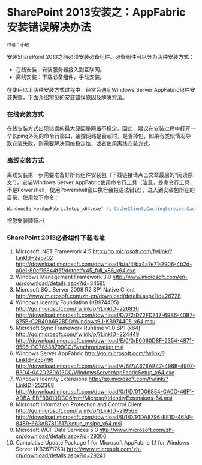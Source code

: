 # SharePoint 2013安装之：AppFabric安装错误解决办法
    作者：小敏

安装SharePoint 2013之前必须安装必备组件。必备组件可以分为两种安装方式：
- 在线安装：安装服务器接入到互联网。
- 离线安装：下载必备组件，手动安装。

在使用以上两种安装方式过程中，经常会遇到Windows Server AppFabric组件安装失败，下面介绍常见的安装错误原因及解决方法。

### 在线安装方式
在线安装方式出现错误的最大原因是网络不稳定，因此，建议在安装过程中打开一个长ping外网的命令行窗口，监控网络是否超时，是否掉包，如果有类似情况导致安装失败，则需要解决网络稳定性，或者使用离线安装方式。

### 离线安装方式
离线安装第一步需要准备好所有组件安装包（下载链接请点击文章最后的“阅读原文”）。安装Windows Server AppFabric使用命令行工具（注意，是命令行工具，不是Powershell，使用Powershell窗口执行会报语法错误），进入到安装包所在的目录，使用如下命令：

```cmd
WindowsServerAppFabricSetup_x64.exe" /i CacheClient,CachingService,CacheAdmin /gac
```

祝您安装顺畅:-)

### SharePoint 2013必备组件下载地址

 1. Microsoft .NET Framework 4.5
http://go.microsoft.com/fwlink/?LinkId=225702
http://download.microsoft.com/download/b/a/4/ba4a7e71-2906-4b2d-a0e1-80cf16844f5f/dotnetfx45_full_x86_x64.exe
 2. Windows Management Framework 3.0
http://www.microsoft.com/en-us/download/details.aspx?id=34595
 3. Microsoft SQL Server 2008 R2 SP1 Native Client
http://www.microsoft.com/zh-cn/download/details.aspx?id=26728
 4. Windows Identity Foundation (KB974405)
http://go.microsoft.com/fwlink/p/?LinkID=226830
http://download.microsoft.com/download/D/7/2/D72FD747-69B6-40B7-875B-C2B40A6B2BDD/Windows6.1-KB974405-x64.msu
 5. Microsoft Sync Framework Runtime v1.0 SP1 (x64)
http://go.microsoft.com/fwlink/p/?LinkID=224449
http://download.microsoft.com/download/E/0/0/E0060D8F-2354-4871-9596-DC78538799CC/Synchronization.msi
 6. Windows Server AppFabric
http://go.microsoft.com/fwlink/?LinkId=235496
http://download.microsoft.com/download/A/6/7/A678AB47-496B-4907-B3D4-0A2D280A13C0/WindowsServerAppFabricSetup_x64.exe
 7. Windows Identity Extensions
http://go.microsoft.com/fwlink/?LinkID=252368
http://download.microsoft.com/download/0/1/D/01D06854-CA0C-46F1-ADBA-EBF86010DCC6/rtm/MicrosoftIdentityExtensions-64.msi
 8. Microsoft Information Protection and Control Client
http://go.microsoft.com/fwlink/p/?LinkID=219568
http://download.microsoft.com/download/9/1/D/91DA8796-BE1D-46AF-8489-663AB7811517/setup_msipc_x64.msi
 9. Microsoft WCF Data Services 5.0
http://www.microsoft.com/zh-cn/download/details.aspx?id=29306
 10. Cumulative Update Package 1 for Microsoft AppFabric 1.1 for Windows Server (KB2671763)
http://www.microsoft.com/zh-cn/download/details.aspx?id=29241

